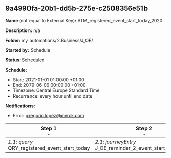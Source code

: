 ## 9a4990fa-20b1-dd5b-275e-c2508356e51b

**Name** (not equal to External Key)**:** ATM_registered_event_start_today_2020

**Description:** n/a

**Folder:** my automations/2.Business/J_OE/

**Started by:** Schedule

**Status:** Scheduled

**Schedule:**

* Start: 2021-01-01 01:00:00 +01:00
* End: 2079-06-06 00:00:00 +01:00
* Timezone: Central Europe Standard Time
* Recurrance: every hour until end date

**Notifications:**

* Error: gregorio.lopez@merck.com

| Step 1<br>_<small>-</small>_ | Step 2<br>_<small>-</small>_ |
| --- | --- |
| _1.1: query_<br>QRY_registered_event_start_today | _2.1: journeyEntry_<br>J_OE_reminder_2_event_start_now_2020 |
